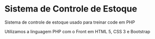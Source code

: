 # Sistema de Controle de Estoque

Sistema de controle de estoque usado para treinar code em PHP

Utilizamos a linguagem PHP com o Front em HTML 5, CSS 3 e Bootstrap
